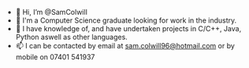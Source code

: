 - 👋 Hi, I’m @SamColwill
- 👀 I'm a Computer Science graduate looking for work in the industry.
- 🌱 I have knowledge of, and have undertaken projects in C/C++, Java, Python aswell as other languages.
- 📫 I can be contacted by email at sam.colwill96@hotmail.com or by mobile on 07401 541937
